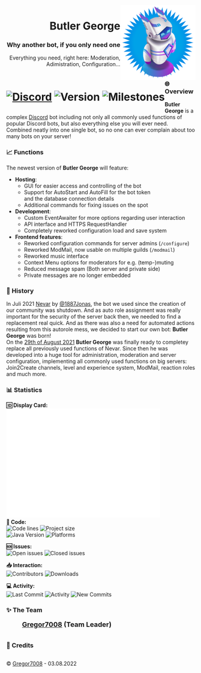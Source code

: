 [downloadsshield]: https://img.shields.io/github/downloads/Gregor7008/Butler-George/total?style=flat-square&color=yellow
[linesshield]: https://img.shields.io/tokei/lines/github/Gregor7008/Butler-George?style=flat-square
[storagesizeshield]: https://img.shields.io/github/repo-size/Gregor7008/Butler-George?style=flat-square
[issuesopenshield]: https://img.shields.io/github/issues-raw/Gregor7008/Butler-George?style=flat-square&color=red
[issuesclosedshield]: https://img.shields.io/github/issues-closed-raw/Gregor7008/Butler-George?style=flat-square
[milestonesshield]: https://img.shields.io/github/milestones/open/Gregor7008/Butler-George?style=flat-square&color=yellow
[discordshield]: https://discord.com/api/guilds/708381749826289666/widget.png
[versionshield]: https://img.shields.io/badge/version-v2.0--dev-brightgreen?style=flat-square
[javashield]: https://img.shields.io/badge/java-18-brightgreen?style=flat-square
[platformshield]: https://img.shields.io/badge/platform-win%20%7C%20linux%20%7C%20osx-brightgreen?style=flat-square
[activityshield]: https://img.shields.io/github/commit-activity/w/Gregor7008/Butler-George/V2-CommandRework?style=flat-square
[commitssincereleaseshield]: https://img.shields.io/github/commits-since/Gregor7008/Butler-George/v1.3-beta/V2-CommandRework?style=flat-square
[contributorsshield]: https://img.shields.io/github/contributors/Gregor7008/Butler-George?style=flat-square&color=red
[lastcommitshield]: https://img.shields.io/github/last-commit/Gregor7008/Butler-George/V2-CommandRework?style=flat-square&color=blue
[discordinvite]: https://discord.gg/6FBK9d2dDZ


<img src="https://github.com/Gregor7008/Gregor7008/blob/main/resources/graphics/projects/Butler%20George.png?raw=true" alt="Butler George Logo" align="right" height="200" width="200"/>
<p><h1 align="right">Butler George
    	<span style="float:left;">

[![Discord][discordshield]][discordinvite]
![Version][versionshield]
![Milestones][milestonesshield]
        </span></h1>
</p>
<h3 align="right">Why another bot, if you only need one</h3>
<p align="right">Everything you need, right here: Moderation, Adimistration, Configuration...</p>

### 🌐 Overview
**Butler George** is a complex [Discord](https://discord.com) bot including not only all commonly used functions of popular Discord bots, but also everything else you will ever need.<br>
Combined neatly into one single bot, so no one can ever complain about too many bots on your server!

### 📈 Functions
The newest version of **Butler George** will feature:
  - **Hosting**:
    - GUI for easier access and controlling of the bot
    - Support for AutoStart and AutoFill for the bot token<br>and the database connection details
    - Additional commands for fixing issues on the spot
  - **Development**:
    - Custom EventAwaiter for more options regarding user interaction
    - API interface and HTTPS RequestHandler
    - Completely reworked configuration load and save system
  - **Frontend features**:
    - Reworked configuration commands for server admins (`/configure`)
    - Reworked ModMail, now usable on multiple guilds (`/modmail`)
    - Reworked music interface
    - Context Menu options for moderators for e.g. (temp-)muting
    - Reduced message spam (Both server and private side)
    - Private messages are no longer embedded
    
### 📗 History
In Juli 2021 [Nevar](https://nevar.eu) by [@1887Jonas](https://discordapp.com/users/631176108372656148), the bot we used since the creation of our community was shutdown. And as auto role assignment was really important for the security of the server back then, we needed to find a replacement real quick. And as there was also a need for automated actions resulting from this autorole mess, we decided to start our own bot: **Butler George** was born!<br>
On the [29th of August 2021](https://github.com/Gregor7008/Butler-George/commit/bca680096ab6ee534a6621c9ed565e940733ca57) **Butler George** was finally ready to completey replace all previously used functions of Nevar. Since then he was developed into a huge tool for administration, moderation and server configuration, implementing all commonly used functions on big servers: Join2Create channels, level and experience system, ModMail, reaction roles and much more.

### 📊 Statistics

**🆔 Display Card:**<br>
<img src="https://raw.githubusercontent.com/Gregor7008/Butler-George/V2-CommandRework/github-metrics.svg" alt="Metric Stats" height="290" width="410"><br>
**🧮 Code:**<br>
![Code lines][linesshield]
![Project size][storagesizeshield]<br>
![Java Version][javashield]
![Platforms][platformshield]

**🆘 Issues:**<br>
![Open issues][issuesopenshield]
![Closed issues][issuesclosedshield]

**📥 Interaction:**<br>
![Contributors][contributorsshield]
![Downloads][downloadsshield]

**💻 Activity:**<br>
![Last Commit][lastcommitshield]
![Activity][activityshield]
![New Commits][commitssincereleaseshield]<br>



### ✨ The Team

<details class="indent">
    <summary class="summary__sub_title"><a href="https://github.com/Gregor7008">Gregor7008</a> (Team Leader)</summary>
    <img class="indent" alt="Gregor7008 Card" src="https://github.com/Gregor7008/Butler-George/blob/main/.github/resources/Gregor7008%20Card.png?raw=true" width="250" height="100"/>
    <br>
    <img class="indent" alt="Gregor7008 Activity" src="https://wakatime.com/badge/github/Gregor7008/Butler-George.svg" width="" height=""/>
</details>
<!--
<details class="indent">
    <summary class="summary__sub_title"><a href="https://github.com/[User]">[User]</a> ([Role])</summary>
    <img class="indent" alt="[User] Card" src="https://github.com/Gregor7008/Butler-George/blob/main/.github/resources/[User]%20Card.png?raw=true" width="250" height="100"/>
    <br>
    [Additional badges]
</details>
-->
<details>
    <summary class="summary_title">🧭 Credits</summary>
    <a href="https://github.com/anuraghazra/github-readme-stats">ReadMe Statistics</a> by <a href="https://github.com/anuraghazra">@anuraghazra</a>
    <br>
    <a href="https://github.com/gautamkrishnar/blog-post-workflow">Blog Post Workflow</a> by <a href="https://github.com/gautamkrishnar">@gautamkrishnar</a>
    <br>
    <a href="https://github.com/lowlighter/metrics">Metrics</a> by <a href="https://github.com/lowlighter">@lowlighter</a>
    <br>
    Shields by <a href="https://shields.io">shields.io</a>
    <br>
    Activity recorded by <a href="https://wakatime.com">wakatime.com</a>
</details>

<style>
    .summary_title {
        display: block;
        font-size: 1.17em;
        margin-top: 1em;
        margin-bottom: 1em;
        margin-left: 0;
        margin-right: 0;
        font-weight: bold;
    }
    .summary__sub_title {
        display: block;
        font-size: 18px;
        margin-top: 1em;
        margin-bottom: 1em;
        margin-left: 0;
        margin-right: 0;
        font-weight: bold;
    }
    .indent {
        text-indent: 1em;
        margin-left: 2em;
    }
</style>

©️ [Gregor7008](https://github.com/Gregor7008) - 03.08.2022